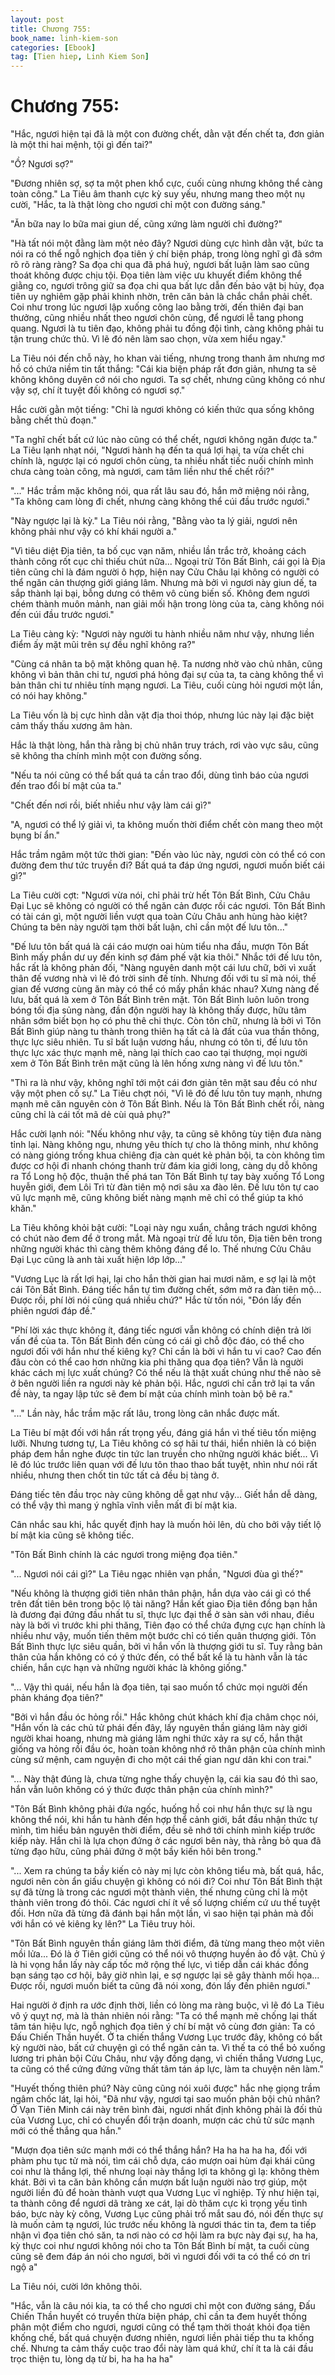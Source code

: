 ```yaml
---
layout: post
title: Chương 755: 
book_name: linh-kiem-son
categories: [Ebook]
tag: [Tien hiep, Linh Kiem Son]
---
```


# Chương 755: 

"Hắc, ngươi hiện tại đã là một con đường chết, dằn vặt đến chết ta, đơn giản là một thi hai mệnh, tội gì đến tai?"

"Ồ? Ngươi sợ?"

"Đương nhiên sợ, sợ ta một phen khổ cực, cuối cùng nhưng không thể càng toàn công." La Tiêu âm thanh cực kỳ suy yếu, nhưng mang theo một nụ cười, "Hắc, ta là thật lòng cho ngươi chỉ một con đường sáng."

"Ăn bữa nay lo bữa mai giun dế, cũng xứng làm người chỉ đường?"

"Hà tất nói một đằng làm một nẻo đây? Ngươi dùng cực hình dằn vặt, bức ta nói ra có thể ngỗ nghịch đọa tiên ý chí biện pháp, trong lòng nghĩ gì đã sớm rõ rõ ràng ràng? Sa đọa chi qua đã phá huỷ, ngươi bất luận làm sao cũng thoát không được chịu tội. Đọa tiên làm việc ưu khuyết điểm không thể giằng co, ngươi trông giữ sa đọa chi qua bất lực dẫn đến bảo vật bị hủy, đọa tiên uy nghiêm gặp phải khinh nhờn, trên căn bản là chắc chắn phải chết. Coi như trong lúc ngươi lập xuống công lao bằng trời, đến thiên đại ban thưởng, cũng nhiều nhất theo ngươi chôn cùng, để ngươi lễ tang phong quang. Ngươi là tu tiên đạo, không phải tu đồng đội tình, càng không phải tu tận trung chức thủ. Vì lẽ đó nên làm sao chọn, vừa xem hiểu ngay."

La Tiêu nói đến chỗ này, ho khan vài tiếng, nhưng trong thanh âm nhưng mơ hồ có chứa niềm tin tất thắng: "Cái kia biện pháp rất đơn giản, nhưng ta sẽ không không duyên cớ nói cho ngươi. Ta sợ chết, nhưng cũng không có như vậy sợ, chí ít tuyệt đối không có ngươi sợ."

Hắc cười gằn một tiếng: "Chỉ là ngươi không có kiến thức qua sống không bằng chết thủ đoạn."

"Ta nghĩ chết bất cứ lúc nào cũng có thể chết, ngươi không ngăn được ta." La Tiêu lạnh nhạt nói, "Ngươi hành hạ đến ta quá lợi hại, ta vừa chết chi chính là, ngược lại có ngươi chôn cùng, ta nhiều nhất tiếc nuối chính mình chưa càng toàn công, mà ngươi, cam tâm liền như thế chết rồi?"

"..." Hắc trầm mặc không nói, qua rất lâu sau đó, hắn mở miệng nói rằng, "Ta không cam lòng đi chết, nhưng càng không thể cúi đầu trước ngươi."

"Này ngược lại là kỳ." La Tiêu nói rằng, "Bằng vào ta lý giải, ngươi nên không phải như vậy có khí khái người a."

"Vì tiêu diệt Địa tiên, ta bố cục vạn năm, nhiều lần trắc trở, khoảng cách thành công rốt cục chỉ thiếu chút nữa... Ngoại trừ Tôn Bất Bình, cái gọi là Địa tiên cũng chỉ là đám người ô hợp, hiện nay Cửu Châu lại không có người có thể ngăn cản thượng giới giáng lâm. Nhưng mà bởi vì ngươi này giun dế, ta sắp thành lại bại, bỗng dưng có thêm vô cùng biến số. Không đem ngươi chém thành muôn mảnh, nan giải mối hận trong lòng của ta, càng không nói đến cúi đầu trước ngươi."

La Tiêu càng kỳ: "Ngươi này người tu hành nhiều năm như vậy, nhưng liền điểm ấy mặt mũi trên sự đều nghĩ không ra?"

"Cùng cá nhân ta bộ mặt không quan hệ. Ta nương nhờ vào chủ nhân, cũng không vì bản thân chi tư, ngươi phá hỏng đại sự của ta, ta càng không thể vì bản thân chi tư nhiêu tính mạng ngươi. La Tiêu, cuối cùng hỏi ngươi một lần, có nói hay không."

La Tiêu vốn là bị cực hình dằn vặt địa thoi thóp, nhưng lúc này lại đặc biệt cảm thấy thấu xương âm hàn.

Hắc là thật lòng, hắn thà rằng bị chủ nhân truy trách, rơi vào vực sâu, cũng sẽ không tha chính mình một con đường sống.

"Nếu ta nói cũng có thể bất quá ta cần trao đổi, dùng tình báo của ngươi đến trao đổi bí mật của ta."

"Chết đến nơi rồi, biết nhiều như vậy làm cái gì?"

"A, ngươi có thể lý giải vì, ta không muốn thời điểm chết còn mang theo một bụng bí ẩn."

Hắc trầm ngâm một tức thời gian: "Đến vào lúc này, ngươi còn có thể có con đường đem thư tức truyền đi? Bất quá ta đáp ứng ngươi, ngươi muốn biết cái gì?"

La Tiêu cười cợt: "Ngươi vừa nói, chỉ phải trừ hết Tôn Bất Bình, Cửu Châu Đại Lục sẽ không có người có thể ngăn cản được rồi các ngươi. Tôn Bất Bình có tài cán gì, một người liền vượt qua toàn Cửu Châu anh hùng hào kiệt? Chúng ta bên này người tạm thời bất luận, chỉ cần một đế lưu tôn..."

"Đế lưu tôn bất quá là cái cáo mượn oai hùm tiểu nha đầu, mượn Tôn Bất Bình mấy phần dư uy đến kinh sợ đám phế vật kia thôi." Nhắc tới đế lưu tôn, hắc rất là không phản đối, "Nàng nguyên danh một cái lưu chữ, bởi vì xuất thân đế vương nhà vì lẽ đó trời sinh đế tính. Nhưng đối với tu sĩ mà nói, thế gian đế vương cùng ăn mày có thể có mấy phần khác nhau? Xưng nàng đế lưu, bất quá là xem ở Tôn Bất Bình trên mặt. Tôn Bất Bình luôn luôn trong bóng tối địa sủng nàng, đần độn người hay là không thấy được, hữu tâm nhân sớm biết bọn họ có phu thê chi thực. Còn tôn chữ, nhưng là bởi vì Tôn Bất Bình giúp nàng tu thành trong thiên hạ tất cả là đất của vua thần thông, thực lực siêu nhiên. Tu sĩ bất luận vương hầu, nhưng có tôn ti, đế lưu tôn thực lực xác thực mạnh mẽ, nàng lại thích cao cao tại thượng, mọi người xem ở Tôn Bất Bình trên mặt cũng là lên hống xưng nàng vì đế lưu tôn."

"Thì ra là như vậy, không nghĩ tới một cái đơn giản tên mặt sau đều có như vậy một phen cố sự." La Tiêu chợt nói, "Vì lẽ đó đế lưu tôn tuy mạnh, nhưng mạnh mẽ căn nguyên còn ở Tôn Bất Bình. Nếu là Tôn Bất Bình chết rồi, nàng cũng chỉ là cái tốt mã dẻ cùi quả phụ?"

Hắc cười lạnh nói: "Nếu không như vậy, ta cũng sẽ không tùy tiện đưa nàng tỉnh lại. Nàng không ngu, nhưng yêu thích tự cho là thông minh, như không có nàng gióng trống khua chiêng địa càn quét kẻ phản bội, ta còn không tìm được cơ hội đi nhanh chóng thanh trừ đám kia giới long, càng dụ dỗ không ra Tổ Long hộ độc, thuận thế phá tan Tôn Bất Bình tự tay bày xuống Tổ Long huyễn giới, đem Lôi Trì từ đàn tiên mộ nơi sâu xa đào lên. Đế lưu tôn tự cao vũ lực mạnh mẽ, cũng không biết nàng mạnh mẽ chỉ có thể giúp ta khó khăn."

La Tiêu không khỏi bật cười: "Loại này ngu xuẩn, chẳng trách ngươi không có chút nào đem để ở trong mắt. Mà ngoại trừ đế lưu tôn, Địa tiên bên trong những người khác thì càng thêm không đáng để lo. Thế nhưng Cửu Châu Đại Lục cũng là anh tài xuất hiện lớp lớp..."

"Vương Lục là rất lợi hại, lại cho hắn thời gian hai mươi năm, e sợ lại là một cái Tôn Bất Bình. Đáng tiếc hắn tự tìm đường chết, sớm mở ra đàn tiên mộ... Được rồi, phí lời nói cũng quá nhiều chứ?" Hắc từ tốn nói, "Đón lấy đến phiên ngươi đáp đề."

"Phí lời xác thực không ít, đáng tiếc ngươi vẫn không có chính diện trả lời vấn đề của ta. Tôn Bất Bình đến cùng có cái gì chỗ độc đáo, có thể cho ngươi đối với hắn như thế kiêng kỵ? Chỉ cần là bởi vì hắn tu vi cao? Cao đến đâu còn có thể cao hơn những kia phi thăng qua đọa tiên? Vẫn là người khác cách mị lực xuất chúng? Có thể nếu là thật xuất chúng như thế nào sẽ ở bên người liền ra ngươi này kẻ phản bội. Hắc, ngươi chỉ cần trở lại ta vấn đề này, ta ngay lập tức sẽ đem bí mật của chính mình toàn bộ bê ra."

"..." Lần này, hắc trầm mặc rất lâu, trong lòng cân nhắc được mất.

La Tiêu bí mật đối với hắn rất trọng yếu, đáng giá hắn vì thế tiêu tốn miệng lưỡi. Nhưng tương tự, La Tiêu không có sợ hãi tư thái, hiển nhiên là có biện pháp đem hắn nghe được tin tức lan truyền cho những người khác biết... Vì lẽ đó lúc trước liên quan với đế lưu tôn thao thao bất tuyệt, nhìn như nói rất nhiều, nhưng then chốt tin tức tất cả đều bị tàng ở.

Đáng tiếc tên đầu trọc này cũng không dễ gạt như vậy... Giết hắn dễ dàng, có thể vậy thì mang ý nghĩa vĩnh viễn mất đi bí mật kia.

Cân nhắc sau khi, hắc quyết định hay là muốn hỏi lên, dù cho bởi vậy tiết lộ bí mật kia cũng sẽ không tiếc.

"Tôn Bất Bình chính là các ngươi trong miệng đọa tiên."

"... Ngươi nói cái gì?" La Tiêu ngạc nhiên vạn phần, "Ngươi đùa gì thế?"

"Nếu không là thượng giới tiên nhân thân phận, hắn dựa vào cái gì có thể trên đất tiên bên trong bộc lộ tài năng? Hắn kết giao Địa tiên đồng bạn hẳn là đương đại đứng đầu nhất tu sĩ, thực lực đại thể ở sàn sàn với nhau, điều này là bởi vì trước khi phi thăng, Tiên đạo có thể chứa đựng cực hạn chính là nhiều như vậy, muốn tiến thêm một bước chỉ có tiến quân thượng giới. Tôn Bất Bình thực lực siêu quần, bởi vì hắn vốn là thượng giới tu sĩ. Tuy rằng bản thân của hắn không có có ý thức đến, có thể bất kể là tu hành vẫn là tác chiến, hắn cực hạn và những người khác là không giống."

"... Vậy thì quái, nếu hắn là đọa tiên, tại sao muốn tổ chức mọi người đến phản kháng đọa tiên?"

"Bởi vì hắn đầu óc hỏng rồi." Hắc không chút khách khí địa châm chọc nói, "Hắn vốn là các chủ tử phái đến đây, lấy nguyên thần giáng lâm này giới người khai hoang, nhưng mà giáng lâm nghi thức xảy ra sự cố, hắn thật giống va hỏng rồi đầu óc, hoàn toàn không nhớ rõ thân phận của chính mình cùng sứ mệnh, cam nguyện đi cho một cái thế gian ngư dân khi con trai."

"... Này thật đúng là, chưa từng nghe thấy chuyện lạ, cái kia sau đó thì sao, hắn vẫn luôn không có ý thức được thân phận của chính mình?"

"Tôn Bất Bình không phải đứa ngốc, huống hồ coi như hắn thực sự là ngu không thể nói, khi hắn tu hành đến hợp thể cảnh giới, bắt đầu nhận thức tự mình, tìm hiểu bản nguyên thời điểm, đều sẽ nhớ tới chính mình kiếp trước kiếp này. Hắn chỉ là lựa chọn đứng ở các ngươi bên này, thà rằng bỏ qua đã từng đạo hữu, cũng phải đứng ở một bầy kiến hôi bên trong."

"... Xem ra chúng ta bầy kiến cỏ này mị lực còn không tiểu mà, bất quá, hắc, ngươi nên còn ẩn giấu chuyện gì không có nói đi? Coi như Tôn Bất Bình thật sự đã từng là trong các ngươi một thành viên, thế nhưng cũng chỉ là một thành viên trong đó thôi. Các ngươi chí ít về số lượng chiếm cứ ưu thế tuyệt đối. Hơn nữa đã từng đã đánh bại hắn một lần, vì sao hiện tại phản mà đối với hắn có vẻ kiêng kỵ lên?" La Tiêu truy hỏi.

"Tôn Bất Bình nguyên thần giáng lâm thời điểm, đã từng mang theo một viên mồi lửa... Đó là ở Tiên giới cũng có thể nói vô thượng huyền ảo đồ vật. Chủ ý là hi vọng hắn lấy này cấp tốc mở rộng thế lực, vì tiếp dẫn cái khác đồng bạn sáng tạo cơ hội, bây giờ nhìn lại, e sợ ngược lại sẽ gây thành mối họa... Được rồi, ngươi muốn biết ta cũng đã nói xong, đón lấy đến phiên ngươi."

Hai người ở định ra ước định thời, liền có lòng ma ràng buộc, vì lẽ đó La Tiêu vô ý quỵt nợ, mà là thản nhiên nói rằng: "Ta có thể mạnh mẽ chống lại thất tâm tán hiệu lực, ngỗ nghịch đọa tiên ý chí bí mật vô cùng đơn giản: Ta có Đấu Chiến Thần huyết. Ở ta chiến thắng Vương Lục trước đây, không có bất kỳ người nào, bất cứ chuyện gì có thể ngăn cản ta. Vì thế ta có thể bỏ xuống lương tri phản bội Cửu Châu, như vậy đồng dạng, vì chiến thắng Vương Lục, ta cũng có thể cứng đứng vững thất tâm tán áp lực, làm ta chuyện nên làm."

"Huyết thống thiên phú? Này cũng cũng nói xuôi được" hắc nhẹ giọng trầm ngâm chốc lát, lại hỏi, "Đã như vậy, ngươi tại sao muốn phản bội chủ nhân? Ở Vạn Tiên Minh cái này trên bình đài, ngươi nhất định không phải là đối thủ của Vương Lục, chỉ có chuyển đổi trận doanh, mượn các chủ tử sức mạnh mới có thể thắng qua hắn."

"Mượn đọa tiên sức mạnh mới có thể thắng hắn? Ha ha ha ha ha, đối với phàm phu tục tử mà nói, tìm cái chỗ dựa, cáo mượn oai hùm đại khái cũng coi như là thắng lợi, thế nhưng loại này thắng lợi ta không gì lạ: không thèm khát. Bởi vì ta căn bản không cần mượn bất luận người nào trợ giúp, một người liền đủ để hoàn thành vượt qua Vương Lục vĩ nghiệp. Tỷ như hiện tại, ta thành công để ngươi dã tràng xe cát, lại dò thăm cực kì trọng yếu tình báo, bực này kỳ công, Vương Lục cũng phải trố mắt sau đó, nói đến thực sự là muốn cảm tạ ngươi, lúc trước nếu không là ngươi thác tin ta, đem ta tiếp nhận vì đọa tiên chó săn, ta nơi nào có cơ hội làm ra bực này đại sự, ha ha, kỳ thực coi như ngươi không nói cho ta Tôn Bất Bình bí mật, ta cuối cùng cũng sẽ đem đáp án nói cho ngươi, bởi vì ngươi đối với ta có thể có ơn tri ngộ a"

La Tiêu nói, cười lớn không thôi.

"Hắc, vẫn là câu nói kia, ta có thể cho ngươi chỉ một con đường sáng, Đấu Chiến Thần huyết có truyền thừa biện pháp, chỉ cần ta đem huyết thống phân một điểm cho ngươi, ngươi cũng có thể tạm thời thoát khỏi đọa tiên khống chế, bất quá chuyện đương nhiên, ngươi liền phải tiếp thu ta khống chế. Nhưng ta cảm thấy cuộc trao đổi này làm quá khứ, chí ít ta là cái đầu trọc thiện tu, lòng dạ từ bi, ha ha ha ha"
